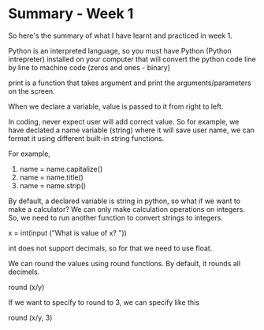 # Summary - Week 1

So here's the summary of what I have learnt and practiced in week 1.

Python is an interpreted language, so you must have Python (Python intrepreter) installed on your computer that will convert the python code line by line to machine code (zeros and ones - binary)

print is a function that takes argument and print the arguments/parameters on the screen.

When we declare a variable, value is passed to it from right to left.

In coding, never expect user will add correct value. So for example, we have declated a name variable (string) where it will save user name, we can format it using different built-in string functions.

For example,

1. name = name.capitalize()
2. name = name.title()
3. name = name.strip()

By default, a declared variable is string in python, so what if we want to make a calculator? We can only make calculation operations on integers. So, we need to run another function to convert strings to integers.

x = int(input ("What is value of x? "))

int does not support decimals, so for that we need to use float.

We can round the values using round functions. By default, it rounds all decimels.

round (x/y)

If we want to specify to round to 3, we can specify like this

round (x/y, 3)